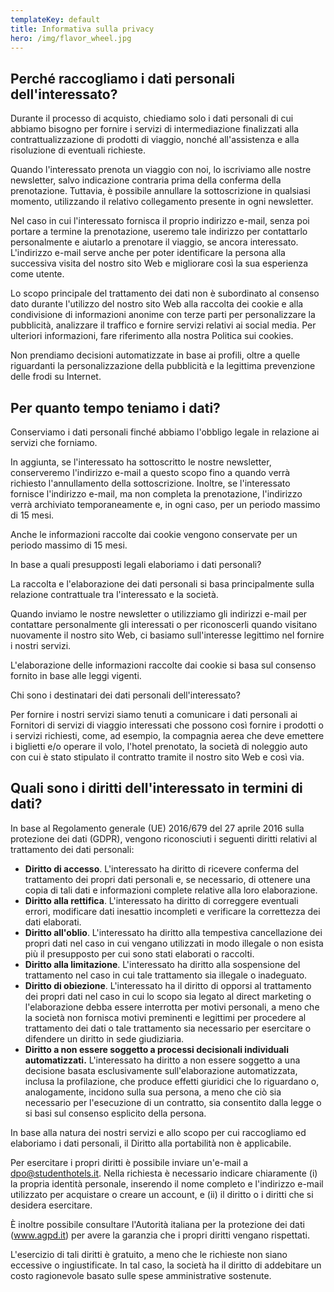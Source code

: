 ```yaml
---
templateKey: default
title: Informativa sulla privacy
hero: /img/flavor_wheel.jpg
---
```

## Perché raccogliamo i dati personali dell'interessato?

Durante il processo di acquisto, chiediamo solo i dati personali di cui abbiamo bisogno per fornire i servizi di intermediazione finalizzati alla contrattualizzazione di prodotti di viaggio, nonché all'assistenza e alla risoluzione di eventuali richieste.

Quando l'interessato prenota un viaggio con noi, lo iscriviamo alle nostre newsletter, salvo indicazione contraria prima della conferma della prenotazione. Tuttavia, è possibile annullare la sottoscrizione in qualsiasi momento, utilizzando il relativo collegamento presente in ogni newsletter.

Nel caso in cui l'interessato fornisca il proprio indirizzo e-mail, senza poi portare a termine la prenotazione, useremo tale indirizzo per contattarlo personalmente e aiutarlo a prenotare il viaggio, se ancora interessato. L'indirizzo e-mail serve anche per poter identificare la persona alla successiva visita del nostro sito Web e migliorare così la sua esperienza come utente.

Lo scopo principale del trattamento dei dati non è subordinato al consenso dato durante l'utilizzo del nostro sito Web alla raccolta dei cookie e alla condivisione di informazioni anonime con terze parti per personalizzare la pubblicità, analizzare il traffico e fornire servizi relativi ai social media. Per ulteriori informazioni, fare riferimento alla nostra Politica sui cookies.

Non prendiamo decisioni automatizzate in base ai profili, oltre a quelle riguardanti la personalizzazione della pubblicità e la legittima prevenzione delle frodi su Internet.

## Per quanto tempo teniamo i dati?

Conserviamo i dati personali finché abbiamo l'obbligo legale in relazione ai servizi che forniamo.

In aggiunta, se l'interessato ha sottoscritto le nostre newsletter, conserveremo l'indirizzo e-mail a questo scopo fino a quando verrà richiesto l'annullamento della sottoscrizione. Inoltre, se l'interessato fornisce l'indirizzo e-mail, ma non completa la prenotazione, l'indirizzo verrà archiviato temporaneamente e, in ogni caso, per un periodo massimo di 15 mesi.

Anche le informazioni raccolte dai cookie vengono conservate per un periodo massimo di 15 mesi.

In base a quali presupposti legali elaboriamo i dati personali?

La raccolta e l'elaborazione dei dati personali si basa principalmente sulla relazione contrattuale tra l'interessato e la società.

Quando inviamo le nostre newsletter o utilizziamo gli indirizzi e-mail per contattare personalmente gli interessati o per riconoscerli quando visitano nuovamente il nostro sito Web, ci basiamo sull'interesse legittimo nel fornire i nostri servizi.

L'elaborazione delle informazioni raccolte dai cookie si basa sul consenso fornito in base alle leggi vigenti.

Chi sono i destinatari dei dati personali dell'interessato?

Per fornire i nostri servizi siamo tenuti a comunicare i dati personali ai Fornitori di servizi di viaggio interessati che possono così fornire i prodotti o i servizi richiesti, come, ad esempio, la compagnia aerea che deve emettere i biglietti e/o operare il volo, l'hotel prenotato, la società di noleggio auto con cui è stato stipulato il contratto tramite il nostro sito Web e così via.

## Quali sono i diritti dell'interessato in termini di dati?

In base al Regolamento generale (UE) 2016/679 del 27 aprile 2016 sulla protezione dei dati (GDPR), vengono riconosciuti i seguenti diritti relativi al trattamento dei dati personali:

* **Diritto di accesso**. L'interessato ha diritto di ricevere conferma del trattamento dei propri dati personali e, se necessario, di ottenere una copia di tali dati e informazioni complete relative alla loro elaborazione.
* **Diritto alla rettifica**. L'interessato ha diritto di correggere eventuali errori, modificare dati inesattio incompleti e verificare la correttezza dei dati elaborati.
* **Diritto all'oblio**. L'interessato ha diritto alla tempestiva cancellazione dei propri dati nel caso in cui vengano utilizzati in modo illegale o non esista più il presupposto per cui sono stati elaborati o raccolti.
* **Diritto alla limitazione**. L'interessato ha diritto alla sospensione del trattamento nel caso in cui tale trattamento sia illegale o inadeguato.
* **Diritto di obiezione**. L'interessato ha il diritto di opporsi al trattamento dei propri dati nel caso in cui lo scopo sia legato al direct marketing o l'elaborazione debba essere interrotta per motivi personali, a meno che la società non fornisca motivi preminenti e legittimi per procedere al trattamento dei dati o tale trattamento sia necessario per esercitare o difendere un diritto in sede giudiziaria.
* **Diritto a non essere soggetto a processi decisionali individuali automatizzati.** L'interessato ha diritto a non essere soggetto a una decisione basata esclusivamente sull'elaborazione automatizzata, inclusa la profilazione, che produce effetti giuridici che lo riguardano o, analogamente, incidono sulla sua persona, a meno che ciò sia necessario per l'esecuzione di un contratto, sia consentito dalla legge o si basi sul consenso esplicito della persona.

In base alla natura dei nostri servizi e allo scopo per cui raccogliamo ed elaboriamo i dati personali, il Diritto alla portabilità non è applicabile.

Per esercitare i propri diritti è possibile inviare un'e-mail a dpo@studenthotels.it. Nella richiesta è necessario indicare chiaramente (i) la propria identità personale, inserendo il nome completo e l'indirizzo e-mail utilizzato per acquistare o creare un account, e (ii) il diritto o i diritti che si desidera esercitare.

È inoltre possibile consultare l'Autorità italiana per la protezione dei dati (www.agpd.it) per avere la garanzia che i propri diritti vengano rispettati.

L'esercizio di tali diritti è gratuito, a meno che le richieste non siano eccessive o ingiustificate. In tal caso, la società ha il diritto di addebitare un costo ragionevole basato sulle spese amministrative sostenute.
